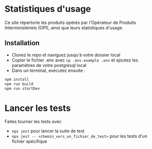 # Statistiques d'usage

Ce site répertorie les produits opérés par l'Opérateur de Produits Interministériels (OPI), ainsi que leurs statistiques d'usage.


## Installation 

- Clonez le repo et naviguez jusqu'à votre dossier local
- Copier le fichier .env avec `cp .env.example .env` et ajoutez les paramètres de votre postgresql local
- Dans un terminal, exécutez ensuite :
```bash
npm install
npm run build
npm run startDev
```

# Lancer les tests

Faites tourner les tests avec 
- `npx jest` pour lancer la suite de test
- `npx jest -- <chemin_vers_un_fichier_de_test>` pour les tests d'un fichier spécifique
